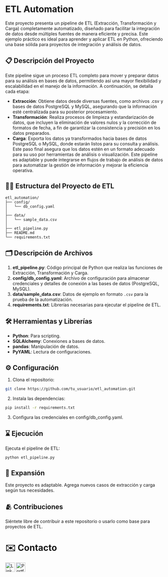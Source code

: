 # ETL Automation

Este proyecto presenta un pipeline de ETL (Extracción, Transformación y Carga) completamente automatizado, diseñado para facilitar la integración de datos desde múltiples fuentes de manera eficiente y precisa. Este ejemplo práctico es ideal para aprender y aplicar ETL en Python, ofreciendo una base sólida para proyectos de integración y análisis de datos.

## 📋 Descripción del Proyecto

Este pipeline sigue un proceso ETL completo para mover y preparar datos para su análisis en bases de datos, permitiendo así una mayor flexibilidad y escalabilidad en el manejo de la información. A continuación, se detalla cada etapa:

- **Extracción**: Obtiene datos desde diversas fuentes, como archivos .csv y bases de datos PostgreSQL y MySQL, asegurando que la información esté centralizada para su posterior procesamiento.
- **Transformación**: Realiza procesos de limpieza y estandarización de datos, que incluyen la eliminación de valores nulos y la corrección de formatos de fecha, a fin de garantizar la consistencia y precisión en los datos preparados.
- **Carga**: Exporta los datos ya transformados hacia bases de datos PostgreSQL o MySQL, donde estarán listos para su consulta y análisis. Este paso final asegura que los datos estén en un formato adecuado para su uso por herramientas de análisis o visualización.
  Este pipeline es adaptable y puede integrarse en flujos de trabajo de análisis de datos para automatizar la gestión de información y mejorar la eficiencia operativa.

## 🧑‍💻 Estructura del Proyecto de ETL

```plaintext
etl_automation/
├── config/
│   └── db_config.yaml
│
├── data/
│   └── sample_data.csv
│
├── etl_pipeline.py
├── README.md
└── requirements.txt
```

## 🗂️ Descripción de Archivos

1. **etl_pipeline.py**: Código principal de Python que realiza las funciones de Extracción, Transformación y Carga.
2. **config/db_config.yaml**: Archivo de configuración para almacenar credenciales y detalles de conexión a las bases de datos (PostgreSQL, MySQL).
3. **data/sample_data.csv**: Datos de ejemplo en formato `.csv` para la prueba de la automatización.
4. **requirements.txt**: Librerías necesarias para ejecutar el pipeline de ETL.

## 🛠️ Herramientas y Librerías

- **Python**: Para scripting.
- **SQLAlchemy**: Conexiones a bases de datos.
- **pandas**: Manipulación de datos.
- **PyYAML**: Lectura de configuraciones.

## ⚙️ Configuración

1. Clona el repositorio:

```bash
git clone https://github.com/tu_usuario/etl_automation.git
```

2. Instala las dependencias:

```bash
pip install -r requirements.txt
```

3.  Configura las credenciales en config/db_config.yaml.

## ⌛ Ejecución

Ejecuta el pipeline de ETL:

```bash
python etl_pipeline.py
```

## 🦿 Expansión

Este proyecto es adaptable. Agrega nuevos casos de extracción y carga según tus necesidades.

## 🫂 Contribuciones

Siéntete libre de contribuir a este repositorio o usarlo como base para proyectos de ETL.

<!-- Connect With Me -->

# ✉️ Contacto

<a href="https://www.linkedin.com/in/jeanpaulomv/"><img src="https://img.shields.io/badge/jeanpaulomv-0077B5?style=for-the-badge&logo=linkedin&logoColor=white" alt="LinkedIn" height="30"></a>
<a href="https://www.datascienceportfol.io/jeanpaulomv"><img src="https://img.shields.io/badge/Portfolio-255E63?style=for-the-badge&logo=About.me&logoColor=white" alt="Portfolio" height="30"></a>
